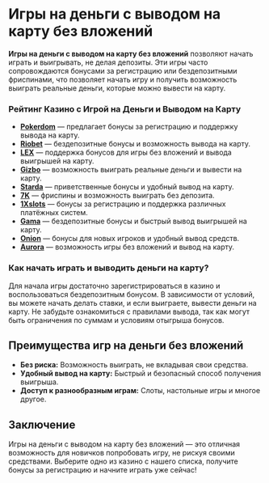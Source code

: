 # Игры на деньги с выводом на карту без вложений

**Игры на деньги с выводом на карту без вложений** позволяют начать играть и выигрывать, не делая депозиты. Эти игры часто сопровождаются бонусами за регистрацию или бездепозитными фриспинами, что позволяет начать игру и получить возможность выиграть реальные деньги, которые можно вывести на карту.

### Рейтинг Казино с Игрой на Деньги и Выводом на Карту

- **[Pokerdom](https://brandplay.link/4k77v2yx)** — предлагает бонусы за регистрацию и поддержку вывода на карту.
- **[Riobet](https://brandplay.link/7xBLTPyj)** — бездепозитные бонусы и возможность вывода на карту.
- **[LEX](https://brandplay.link/zW4hdDFV)** — поддержка бонусов для игры без вложений и вывода выигрышей на карту.
- **[Gizbo](https://brandplay.link/bprXw4YV)** — возможность выиграть реальные деньги и вывести на карту.
- **[Starda](https://brandplay.link/fB7xwRFL)** — приветственные бонусы и удобный вывод на карту.
- **[7K](https://brandplay.link/BvQyFShp)** — фриспины и возможность выиграть без депозита.
- **[1Xslots](https://brandplay.link/hSB1khtr)** — бонусы за регистрацию и поддержка различных платёжных систем.
- **[Gama](https://brandplay.link/j6NMKsDz)** — бездепозитные бонусы и быстрый вывод выигрышей на карту.
- **[Onion](https://brandplay.link/zBGRVpQ9)** — бонусы для новых игроков и удобный вывод средств.
- **[Aurora](https://10trafic-stat2.com/click/668546556bcc6313411604bd/6766/13032/subaccount)** — возможность игры без вложений и вывод на карту.

### Как начать играть и выводить деньги на карту?

Для начала игры достаточно зарегистрироваться в казино и воспользоваться бездепозитным бонусом. В зависимости от условий, вы можете начать делать ставки, и если выиграете, вывести деньги на карту. Не забудьте ознакомиться с правилами вывода, так как могут быть ограничения по суммам и условиям отыгрыша бонусов.

## Преимущества игр на деньги без вложений

- **Без риска:** Возможность выиграть, не вкладывая свои средства.
- **Удобный вывод на карту:** Быстрый и безопасный способ получения выигрыша.
- **Доступ к разнообразным играм:** Слоты, настольные игры и многое другое.

## Заключение

Игры на деньги с выводом на карту без вложений — это отличная возможность для новичков попробовать игру, не рискуя своими средствами. Выберите одно из казино с нашего списка, получите бонусы за регистрацию и начните играть уже сейчас!
